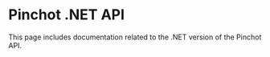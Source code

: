 # Pinchot .NET API
This page includes documentation related to the .NET version of the Pinchot API.
